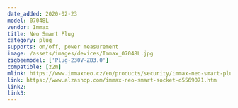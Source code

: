 ```yaml
---
date_added: 2020-02-23
model: 07048L
vendor: Immax
title: Neo Smart Plug
category: plug
supports: on/off, power measurement
image: /assets/images/devices/Immax_07048L.jpg
zigbeemodel: ['Plug-230V-ZB3.0']
compatible: [z2m]
mlink: https://www.immaxneo.cz/en/products/security/immax-neo-smart-plug/
link: https://www.alzashop.com/immax-neo-smart-socket-d5569071.htm
link2: 
link3: 
---
```

